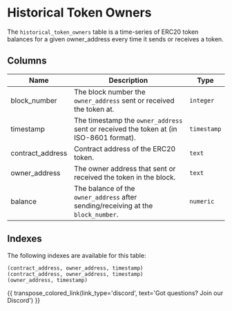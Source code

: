 # Historical Token Owners

The `historical_token_owners` table is a time-series of ERC20 token balances for a given owner_address every time it sends or receives a token.

## Columns
| Name                | Description                                                                 | Type        |
| --------- | --------- | --------------------------------------------------------------------------- |
| block_number | The block number the `owner_address` sent or received the token at. | `integer` |
| timestamp | The timestamp the `owner_address` sent or received the token at (in ISO-8601 format). | `timestamp` |
| contract_address | Contract address of the ERC20 token. | `text` |
| owner_address | The owner address that sent or received the token in the block. | `text` |
| balance | The balance of the `owner_address` after sending/receiving at the `block_number`. | `numeric` |

## Indexes
The following indexes are available for this table:
```
(contract_address, owner_address, timestamp)
(contract_address, owner_address, timestamp)
(owner_address, timestamp)
```

{{ transpose_colored_link(link_type='discord', text='Got questions?  Join our Discord') }}
